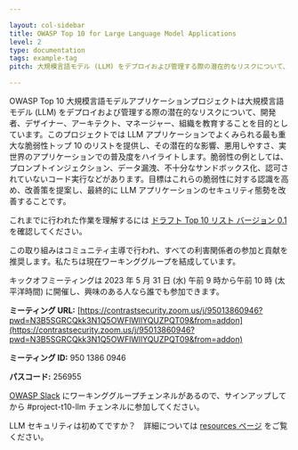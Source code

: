 ```yaml
---

layout: col-sidebar
title: OWASP Top 10 for Large Language Model Applications
level: 2
type: documentation
tags: example-tag
pitch: 大規模言語モデル (LLM) をデプロイおよび管理する際の潜在的なリスクについて、開発者、デザイナー、アーキテクト、マネージャー、組織を教育することを目的としています。

---
```


OWASP Top 10 大規模言語モデルアプリケーションプロジェクトは大規模言語モデル (LLM) をデプロイおよび管理する際の潜在的なリスクについて、開発者、デザイナー、アーキテクト、マネージャー、組織を教育することを目的としています。このプロジェクトでは LLM アプリケーションでよくみられる最も重大な脆弱性トップ 10 のリストを提供し、その潜在的な影響、悪用しやすさ、実世界のアプリケーションでの普及度をハイライトします。脆弱性の例としては、プロンプトインジェクション、データ漏洩、不十分なサンドボックス化、認可されていないコード実行などがあります。目標はこれらの脆弱性に対する認識を高め、改善策を提案し、最終的に LLM アプリケーションのセキュリティ態勢を改善することです。

これまでに行われた作業を理解するには [ドラフト Top 10 リスト バージョン 0.1](descriptions) を確認してください。

この取り組みはコミュニティ主導で行われ、すべての利害関係者の参加と貢献を推奨します。私たちは現在ワーキンググループを結成しています。

キックオフミーティングは 2023 年 5 月 31 日 (水) 午前 9 時から午前 10 時 (太平洋時間) に開催し、興味のある人なら誰でも参加できます。

**ミーティング URL:** [https://contrastsecurity.zoom.us/j/95013860946?pwd=N3B5SGRCQkk3N1Q5OWFlWllYQUZPQT09&from=addon](https://contrastsecurity.zoom.us/j/95013860946?pwd=N3B5SGRCQkk3N1Q5OWFlWllYQUZPQT09&from=addon)

**ミーティング ID:** 950 1386 0946

**パスコード:** 256955

[OWASP Slack](https://owasp.org/slack/invite) にワーキンググループチェンネルがあるので、サインアップしてから #project-t10-llm チェンネルに参加してください。

LLM セキュリティは初めてですか？　詳細については [resources ページ](resources) をご覧ください。
